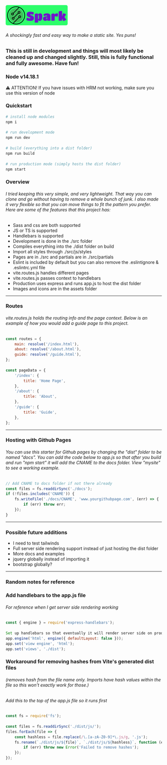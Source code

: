 <img src="./src/assets/img/spark-horizontal.png" alt="Spark logo" style="border-radius:5px;">

###### A shockingly fast and easy way to make a static site. Yes puns!


### This is still in development and things will most likely be cleaned up and changed slightly. Still, this is fully functional and fully awesome. Have fun!
### Node v14.18.1
 ⚠️ ATTENTION! If you have issues with HRM not working, make sure you use this version of node

### Quickstart
```bash
# install node modules
npm i

# run development mode
npm run dev

# build (everything into a dist folder)
npm run build

# run production mode (simply hosts the dist folder)
npm start
```

### Overview
###### I tried keeping this very simple, and very lightweight. That way you can clone and go without having to remove a whole bunch of junk. I also made it very flexible so that you can move things to fit the pattern you prefer. Here are some of the features that this project has:
* Sass and css are both supported
* JS or TS is supported
* Handlebars is supported
* Development is done in the ./src folder
* Compiles everything into the ./dist folder on build
* Import all styles through ./src/js/styles
* Pages are in ./src and partials are in ./src/partials
* Eslint is included by default but you can also remove the .eslintignore & .eslintrc.yml file
* vite.routes.js handles different pages
* vite.routes.js passes context to handlebars
* Production uses express and runs app.js to host the dist folder
* Images and icons are in the assets folder

***
### Routes
###### vite.routes.js holds the routing info and the page context. Below is an example of how you would add a guide page to this project.
```js
const routes = {
    main: resolve('/index.html'),
    about: resolve('/about.html'),
	guide: resolve('/guide.html'),
};

const pageData = {
    '/index': {
        title: 'Home Page',
    },
    '/about': {
        title: 'About',
    },
    '/guide': {
        title: 'Guide',
    },
};
```

***
### Hosting with Github Pages
###### You can use this starter for Github pages by changing the "dist" folder to be named "docs". You can add the code below to app.js so that after you build and run "npm start" it will add the CNAME to the docs folder. View "mysite" to see a working example.
```js
// Add CNAME to docs folder if not there already
const files = fs.readdirSync('./docs');
if (!files.includes('CNAME')) {
    fs.writeFile('./docs/CNAME', 'www.yourgithubpage.com', (err) => {
		if (err) throw err;
	});
}
```

***

### Possible future additions
* I need to test tailwinds
* Full server side rendering support instead of just hosting the dist folder
* More docs and examples
* jquery globally instead of importing it
* bootstrap globally?

***

### Random notes for reference

### Add handlebars to the app.js file

###### For reference when I get server side rendering working

```js
const { engine } = require('express-handlebars');

Set up handlebars so that eventually it will render server side on production also
app.engine('html', engine({ defaultLayout: false }));
app.set('view engine', 'html');
app.set('views', './dist');
```


### Workaround for removing hashes from Vite's generated dist files

###### (removes hash from the file name only. Imports have hash values within the file so this won't exactly work for those.)
###### Add this to the top of the app.js file so it runs first

```js
const fs = require('fs');

const files = fs.readdirSync('./dist/js/');
files.forEach(file => {
	const hashless = file.replace(/\.[a-zA-Z0-9]*\.js/g, '.js');
	fs.rename(`./dist/js/${file}`, `./dist/js/${hashless}`, function (err) {
		if (err) throw new Error('Failed to remove hashes');
	});
});
```
